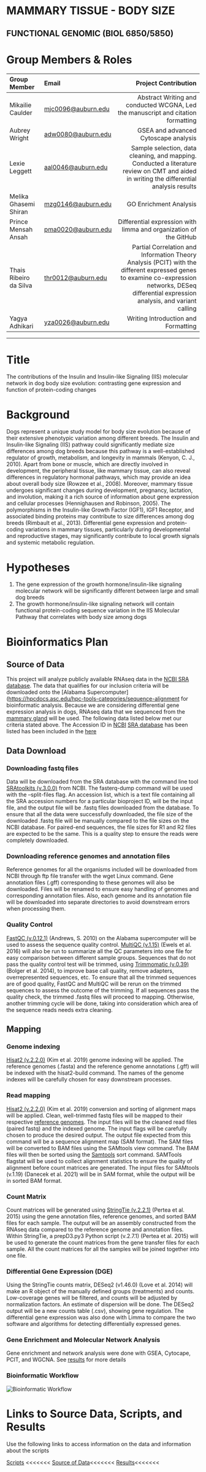 # MAMMARY TISSUE - BODY SIZE
## FUNCTIONAL GENOMIC (BIOL 6850/5850)

# Group Members & Roles

| Group Member             |Email| Project Contribution |
|:-----------------|:-----------------|-----------------:|
| Mikailie Caulder |mjc0096@auburn.edu|  Abstract Writing and conducted WCGNA, Led the manuscript and citation formatting|
| Aubrey Wright|adw0080@auburn.edu| GSEA and advanced Cytoscape analysis|
| Lexie Leggett|aal0046@auburn.edu| Sample selection, data cleaning, and mapping. Conducted a literature review on CMT and aided in writing the differential analysis results
| Melika Ghasemi Shiran|mzg0146@auburn.edu| GO Enrichment Analysis|
|  Prince Mensah Ansah| pma0020@auburn.edu| Differential expression with limma and organization of the GitHub|
| Thais Ribeiro da Silva|thr0012@auburn.edu| Partial Correlation and Information Theory Analysis (PCIT) with the different expressed genes to examine co-expression networks, DESeq differential expression analysis, and variant calling|
|Yagya Adhikari|yza0026@auburn.edu| Writing Introduction and Formatting|


-------------------------------------------------------------------------------------------------------------------------------------------------------------------------------------------------------------------------------------------------------

# Title
The contributions of the Insulin and Insulin-like Signaling (IIS) molecular network in dog body size evolution: contrasting gene expression and function of protein-coding changes

# Background
Dogs represent a unique study model for body size evolution because of their extensive phenotypic variation among different breeds. The Insulin and Insulin-like Signaling (IIS) pathway could significantly mediate size differences among dog breeds because this pathway is a well-established regulator of growth, metabolism, and longevity in mammals (Kenyon, C. J., 2010). Apart from bone or muscle, which are directly involved in development, the peripheral tissue, like mammary tissue, can also reveal differences in regulatory hormonal pathways, which may provide an idea about overall body size (Rowzee et al., 2008). Moreover, mammary tissue undergoes significant changes during development, pregnancy, lactation, and involution, making it a rich source of information about gene expression and cellular processes (Hennighausen and Robinson, 2005). The polymorphisms in the Insulin-like Growth Factor (IGF1), IGF1 Receptor, and associated binding proteins may contribute to size differences among dog breeds (Rimbault et al., 2013). Differential gene expression and protein-coding variations in mammary tissues, particularly during developmental and reproductive stages, may significantly contribute to local growth signals and systemic metabolic regulation.

# Hypotheses
1. The gene expression of the growth hormone/insulin-like signaling molecular network will be significantly different between large and small dog breeds
2. The growth hormone/insulin-like signaling network will contain functional protein-coding sequence variation in the IIS Molecular Pathway that correlates with body size among dogs

# Bioinformatics Plan

## Source of Data
This project will analyze publicly available RNAseq data in the [NCBI SRA database](https://www.ncbi.nlm.nih.gov/sra/?term=). The data that qualifies for our inclusion criteria will be downloaded onto the [Alabama Supercomputer](https://hpcdocs.asc.edu/hpc-tools-categories/sequence-alignment for bioinformatic analysis. Because we are considering differential gene expression analysis in dogs, RNAseq data that we sequenced from the [mammary gland](https://en.wikipedia.org/wiki/mammary-gland) will be used. The following data listed below met our criteria stated above. The Accession ID in [NCBI](https://www.ncbi.nlm.nih.gov/) [SRA database](https://www.ncbi.nlm.nih.gov/sra/) has been listed has been included in the [here](https://github.com/Mpansah95/Fun2025_MammaryTissue/blob/main/data/README.md)


## Data Download

### Downloading fastq files
Data will be downloaded from the SRA database with the command line tool [SRAtoolkits (v.3.0.0)](https://github.com/ncbi/sra-tools/wiki/02.-Installing-SRA-Toolkit) from NCBI. The fasterq-dump command will be used with the –split-files flag. An accession list, which is a text file containing all the SRA accession numbers for a particular bioproject ID, will be the input file, and the output file will be .fastq files downloaded from the database. To ensure that all the data were successfully downloaded, the file size of the downloaded .fastq file will be manually compared to the file sizes on the NCBI database. For paired-end sequences, the file sizes for R1 and R2 files are expected to be the same. This is a quality step to ensure the reads were completely downloaded.

### Downloading reference genomes and annotation files
Reference genomes for all the organisms included will be downloaded from NCBI through ftp file transfer with the wget Linux command. Gene annotation files (.gff) corresponding to these genomes will also be downloaded. Files will be renamed to ensure easy handling of genomes and corresponding annotation files. Also, each genome and its annotation file will be downloaded into separate directories to avoid downstream errors when processing them.

### Quality Control
[FastQC (v.0.12.1)](https://www.bioinformatics.babraham.ac.uk/projects/fastqc/) (Andrews, S. 2010) on the Alabama supercomputer will be used to assess the sequence quality control. [MultiQC (v.1.15)](https://github.com/MultiQC/MultiQC) (Ewels et al. 2016) will also be run to summarize all the QC parameters into one file for easy comparison between different sample groups. Sequences that do not pass the quality control test will be trimmed, using [Trimmomatic (v.0.39)](http://www.usadellab.org/cms/uploads/supplementary/Trimmomatic/TrimmomaticManual_V0.32.pdf) (Bolger et al. 2014), to improve base call quality, remove adapters, overrepresented sequences, etc. To ensure that all the trimmed sequences are of good quality, FastQC and MultiQC will be rerun on the trimmed sequences to assess the outcome of the trimming. If all sequences pass the quality check, the trimmed .fastq files will proceed to mapping. Otherwise, another trimming cycle will be done, taking into consideration which area of the sequence reads needs extra cleaning.

## Mapping

### Genome indexing
[Hisat2 (v.2.2.0)](https://daehwankimlab.github.io/hisat2/) (Kim et al. 2019) genome indexing will be applied. The reference genomes (.fasta) and the reference genome annotations (.gff) will be indexed with the hisat2-build command. The names of the genome indexes will be carefully chosen for easy downstream processes.

### Read mapping
[Hisat2 (v.2.2.0)](https://daehwankimlab.github.io/hisat2/) (Kim et al. 2019) conversion and sorting of alignment maps will be applied. Clean, well-trimmed fastq files will be mapped to their respective [reference genomes](https://www.ncbi.nlm.nih.gov/datasets/genome/). The input files will be the cleaned read files (paired fastq) and the indexed genome. The input flags will be carefully chosen to produce the desired output. The output file expected from this command will be a sequence alignment map (SAM format). 
The SAM files will be converted to BAM files using the SAMtools view command. The BAM files will then be sorted using the [Samtools](https://www.htslib.org/doc/) sort command. SAMTools flagstat will be used to collect alignment statistics to ensure the quality of alignment before count matrices are generated. The input files for SAMtools (v.1.19) (Danecek et al. 2021) will be in SAM format, while the output will be in sorted BAM format.

### Count Matrix
Count matrices will be generated using [StringTie (v.2.2.1)](https://ccb.jhu.edu/software/stringtie/) (Pertea et al. 2015) using the gene annotation files, reference genomes, and sorted BAM files for each sample. The output will be an assembly constructed from the RNAseq data compared to the reference genome and annotation files. Within StringTie, a prepD3.py3 Python script (v.2.7.1) (Pertea et al. 2015) will be used to generate the count matrices from the gene transfer files for each sample. All the count matrices for all the samples will be joined together into one file.

### Differential Gene Expression (DGE)
Using the StringTie counts matrix, DESeq2 (v1.46.0) (Love et al. 2014) will make an R object of the manually defined groups (treatments) and counts. Low-coverage genes will be filtered, and counts will be adjusted by normalization factors. An estimate of dispersion will be done. The DESeq2 output will be a new counts table (.csv), showing gene regulation. The differential gene expression was also done with Limma to compare the two software and algorithms for detecting differentially expressed genes.

### Gene Enrichment and Molecular Network Analysis
Gene enrichment and network analysis were done with GSEA, Cytocape, PCIT, and WGCNA. See [results](https://github.com/Mpansah95/Fun2025_MammaryTissue/blob/main/data/README.md) for more details

### Bioinformatic Workflow
![Bioinformatic Workflow](https://github.com/Mpansah95/Fun2025_MammaryTissue/blob/main/images/Bioinformatics%20pipeline.png)


# Links to Source Data, Scripts, and Results
Use the following links to access information on the data and information about the scripts

[Scripts](https://github.com/Mpansah95/Fun2025_MammaryTissue/tree/main/scripts) <<<<<<<
[Source of Data](https://github.com/Mpansah95/Fun2025_MammaryTissue/blob/main/data/README.md)<<<<<<<
[Results](https://github.com/Mpansah95/Fun2025_MammaryTissue/blob/main/data/README.md)<<<<<<<

